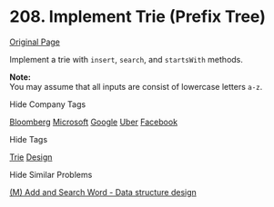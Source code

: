 # 208. Implement Trie (Prefix Tree)

[Original Page](https://leetcode.com/problems/implement-trie-prefix-tree/)

Implement a trie with `insert`, `search`, and `startsWith` methods.

**Note:**  
You may assume that all inputs are consist of lowercase letters `a-z`.

<div>

<div id="company_tags" class="btn btn-xs btn-warning">Hide Company Tags</div>

<span class="hidebutton" style="display: inline;">[Bloomberg](/company/bloomberg/) [Microsoft](/company/microsoft/) [Google](/company/google/) [Uber](/company/uber/) [Facebook](/company/facebook/)</span></div>

<div>

<div id="tags" class="btn btn-xs btn-warning">Hide Tags</div>

<span class="hidebutton" style="display: inline;">[Trie](/tag/trie/) [Design](/tag/design/)</span></div>

<div>

<div id="similar" class="btn btn-xs btn-warning">Hide Similar Problems</div>

<span class="hidebutton" style="display: inline;">[(M) Add and Search Word - Data structure design](/problems/add-and-search-word-data-structure-design/)</span></div>